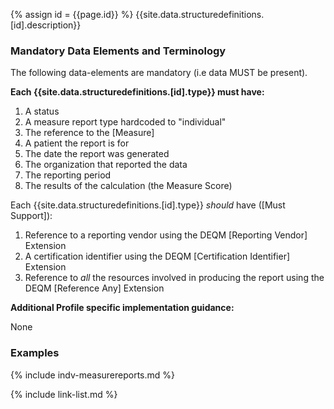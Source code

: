 {% assign id = {{page.id}} %}
{{site.data.structuredefinitions.[id].description}}

### Mandatory Data Elements and Terminology

The following data-elements are mandatory (i.e data MUST be present).

**Each {{site.data.structuredefinitions.[id].type}} must have:**

1. A status
1. A measure report type hardcoded to "individual"
1. The reference to the [Measure]
1. A patient the report is for
1. The date the report was generated
1. The organization that reported the data
1. The reporting period
1. The results of the calculation (the Measure Score)


Each {{site.data.structuredefinitions.[id].type}} *should* have ([Must Support]):

1. Reference to a reporting vendor using the DEQM [Reporting Vendor] Extension
1. A certification identifier using the DEQM [Certification Identifier] Extension
1. Reference to *all* the resources involved in producing the report using the DEQM [Reference Any] Extension

**Additional Profile specific implementation guidance:**

None

### Examples

{% include indv-measurereports.md %}

{% include link-list.md %}
